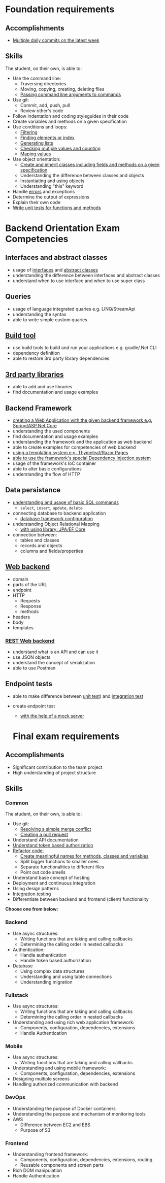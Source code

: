 # Foundation requirements

## Accomplishments

 -  [Multiple daily commits on the latest week](https://github.com/vajdalil)

## Skills

The student, on their own, is able to:

 -  Use the command line:
     -  Traversing directories
     -  Moving, copying, creating, deleting files
     -  [Passing command line arguments to commands](https://github.com/greenfox-academy/vajdalil-todo-app/blob/master/todoApp/src/Main.java)
 -  Use git:
     -  Commit, add, push, pull
     -  Review other's code
 -  Follow indentation and coding styleguides in their code
 -  Create variables and methods on a given specification
 -  Use conditions and loops:
     -  [Filtering](https://github.com/vajdalil/corsac-basic-exam/blob/master/mutual-elements/src/MutualElements.java)
     -  [Finding elements or index](https://github.com/greenfox-academy/Lilla/blob/master/week-05/game/src/Appearance.java)
     -  [Generating lists](https://github.com/greenfox-academy/Lilla/blob/master/week-06/day-01/comparable/src/Dominoes.java)
     -  [Checking mutiple values and counting](https://github.com/greenfox-academy/Lilla/blob/master/week-03/day-04/ex01/src/Counter.java)
     -  [Maping values](https://github.com/greenfox-academy/Lilla/blob/master/week-06/day-02/ex03/src/SquaredPos.java)
 -  Use object orientation:
     -  [Create and inherit classes including fields and methods on a given specification](https://github.com/greenfox-academy/Lilla/blob/master/week-06/zoo/src/main/java/animals/Bird.java)
     -  Understanding the difference between classes and objects
     -  Instantiating and using objects
     -  Understanding "this" keyword
 -  Handle [errors](https://github.com/vajdalil/pallida-retake/blob/master/src/main/java/com/greenfoxacademy/retake/controllers/ClothRestController.java) and exceptions
 -  Determine the output of expressions
 -  Explain their own code
 -  [Write unit tests for functions and methods](https://github.com/vajdalil/corsac-basic-exam/blob/master/mutual-elements/Test/MutualElementsTest.java)
 
 # Backend Orientation Exam Competencies

## Interfaces and abstract classes

- usage of [interfaces](https://github.com/greenfox-academy/huli-kalendaryo-backend/tree/dev/src/main/java/com/greenfoxacademy/opal/kalendaryo/kalendaryo/service/authorization) and [abstract classes](https://github.com/greenfox-academy/Lilla/tree/master/week-06/instrument/src/main/java/music)
- understanding the difference between interfaces and abstract classes
- understand when to use interface and when to use super class

## Queries

- usage of language integrated quaries e.g. LINQ/StreamApi
- understanding the syntax
- able to write simple custom quaries

## [Build tool](https://github.com/greenfox-academy/huli-kalendaryo-backend/blob/dev/build.gradle)

- use build tools to build and run your applications e.g. gradle/.Net CLI 
- dependency definition
- able to restore 3rd party library dependencies

## [3rd party libraries](https://github.com/greenfox-academy/huli-kalendaryo-backend/blob/dev/build.gradle)

- able to add and use libraries
- find documentation and usage examples

## Backend Framework

- [creating a Web Application with the given backend framework e.g. Spring/ASP.Net Core](https://github.com/vajdalil/chat_app)
- understanding the used components
- find documentation and usage examples
- understanding the framework and the application as web backend
- able to create examples for competencies of web backend
- [using a templating system e.g. Thymeleaf/Razor Pages](https://github.com/vajdalil/chat_app/blob/master/src/main/resources/templates/index.html)
- [able to use the framework's special Dependency Injection system](https://github.com/vajdalil/chat_app/blob/master/src/main/java/com/greenfoxacademy/chat/controllers/WebController.java)
- usage of the framework's IoC container
- able to alter basic configurations
- understanding the flow of HTTP

## Data persistance

- [understanding and usage of basic SQL commands](https://github.com/vajdalil/gallery/blob/master/src/main/java/com/greenfoxacademy/galleryapp/services/ArtistService.java)
  - `select`, `insert`, `update`, `delete`
- connecting database to backend application
  - [database framework configuration](https://github.com/greenfox-academy/huli-kalendaryo-backend/blob/dev/build.gradle)
- understanding Object Relational Mapping
  - [with using library: JPA/EF Core](https://github.com/greenfox-academy/huli-kalendaryo-backend/blob/dev/build.gradle)
- connection between:
  - tables and classes
  - records and objects
  - columns and fields/properties

## [Web backend](https://github.com/vajdalil/gallery/blob/master/src/main/java/com/greenfoxacademy/galleryapp/controllers/ArtistController.java)

- domain
- parts of the URL
- endpoint
- HTTP
  - Requests
  - Response
  - methods
- headers
- body
- templates

### [REST Web backend](https://github.com/greenfox-academy/huli-kalendaryo-backend/blob/dev/src/main/java/com/greenfoxacademy/opal/kalendaryo/kalendaryo/controllers/AuthController.java)

- understand what is an API and can use it
- use JSON objects
- understand the concept of serialization
- able to use Postman

## Endpoint tests

- able to make difference between [unit test](https://github.com/vajdalil/corsac-basic-exam/blob/master/mutual-elements/Test/MutualElementsTest.java)) and [integration test](https://github.com/vajdalil/pallida-orientation-exam/blob/master/src/test/java/com/greenfoxacademy/exam/RestControllerTest.java)
- create endpoint test
  - [with the help of a mock server](https://github.com/greenfox-academy/huli-kalendaryo-backend/blob/dev/src/test/java/com/greenfoxacademy/opal/kalendaryo/kalendaryo/MergedCalControllerTest.java)
  
  # Final exam requirements

## Accomplishments

 -  Significant contribution to the team project
 -  High understanding of project structure

## Skills

### Common

The student, on their own, is able to:
 -  Use git:
     -  [Resolving a simple merge conflict](https://github.com/greenfox-academy/huli-kalendaryo-backend/pull/109/commits/b4f41ed091b413fd8fc1b67961f5ee18d7132eb0)
     -  [Creating a pull request](https://github.com/greenfox-academy/huli-kalendaryo-backend/pull/109)
 -  Understand API documentation
 -  [Understand token based authorization](https://github.com/greenfox-academy/huli-kalendaryo-backend/blob/dev/src/main/java/com/greenfoxacademy/opal/kalendaryo/kalendaryo/service/authorization/AuthorizeKal.java)
 -  [Refactor code:](https://github.com/greenfox-academy/Lilla/tree/master/dojo/tennisClub)
     -  [Create meaningful names for methods, classes and variables](https://github.com/greenfox-academy/Lilla/blob/master/dojo/tennisClub/src/TennisGame.java)
     -  Split bigger functions to smaller ones
     -  Separate functionalities to different files
     -  Point out code smells
 -  Understand base concept of hosting
 -  Deployment and continuous integration
 -  Using design patterns
 -  [Integration testing](https://github.com/vajdalil/pallida-retake/blob/master/src/test/java/com/greenfoxacademy/retake/controllers/ClothRestControllerTest.java)
 -  Differentiate between backend and frontend (client) functionality


**Choose one from below:**

### Backend

 -  Use async structures:
     -  Writing functions that are taking and calling callbacks
     -  Determining the calling order in nested callbacks
 -  Authentication:
     -  Handle authentication
     -  Handle token based authorization
 -  Database
     - Using complex data structures
     - Understanding and using table connections
     - Understanding migration 

### Fullstack

 -  Use async structures:
     -  Writing functions that are taking and calling callbacks
     -  Determining the calling order in nested callbacks
 -  Understanding and using rich web application framework:
     -  Components, configuration, dependencies, extensions
     -  Handle Authentication

### Mobile

 -  Use async structures:
     -  Writing functions that are taking and calling callbacks
 -  Understanding and using mobile framework:
     -  Components, configuration, dependencies, extensions
 -  Designing multiple screens
 -  Handling authorized communication with backend

### DevOps

 -  Understanding the purpose of Docker containers
 -  Understanding the purpose and mechanism of monitoring tools
 -  AWS
     -  Difference between EC2 and EBS
     -  Purpose of S3

### Frontend

 -  Understanding frontend framework:
     -  Components, configuration, dependencies, extensions, routing
     -  Reusable components and screen parts
 -  Rich DOM manipulation
 -  Handle Authentication
